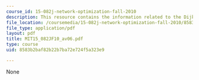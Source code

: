 ```yaml
---
course_id: 15-082j-network-optimization-fall-2010
description: This resource contains the information related to the Dijkstra's algorithm.
file_location: /coursemedia/15-082j-network-optimization-fall-2010/8583b2baf82b22b7ba72e724f5a323e9_MIT15_082JF10_av06.pdf
file_type: application/pdf
layout: pdf
title: MIT15_082JF10_av06.pdf
type: course
uid: 8583b2baf82b22b7ba72e724f5a323e9

---
```

None